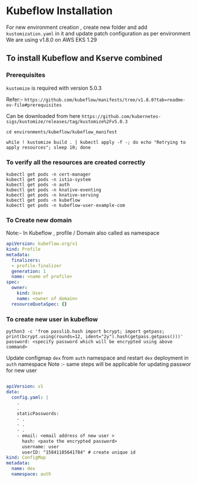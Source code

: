 <!-- BEGIN_TF_DOCS -->
# Kubeflow Installation 

For new environment creation , create new folder and add `kustomization.yaml` in it and update patch configuration as per environment
We are using v1.8.0 on AWS EKS 1.29

## To install Kubeflow and Kserve combined 

### Prerequisites

`kustomize` is required with version 5.0.3

Refer:- `https://github.com/kubeflow/manifests/tree/v1.8.0?tab=readme-ov-file#prerequisites`

Can be downloaded from here 
`https://github.com/kubernetes-sigs/kustomize/releases/tag/kustomize%2Fv5.0.3`


```shell
cd environments/kubeflow/kubeflow_manifest

while ! kustomize build . | kubectl apply -f -; do echo "Retrying to apply resources"; sleep 10; done

```


### To verify all the resources are created correctly

```shell
kubectl get pods -n cert-manager
kubectl get pods -n istio-system
kubectl get pods -n auth
kubectl get pods -n knative-eventing
kubectl get pods -n knative-serving
kubectl get pods -n kubeflow
kubectl get pods -n kubeflow-user-example-com
```

### To Create new domain

Note:- In Kubeflow , profile / Domain also called as namespace

```yaml
apiVersion: kubeflow.org/v1
kind: Profile
metadata:
  finalizers:
  - profile-finalizer
  generation: 1
  name: <name of profile>
spec:
  owner:
    kind: User
    name: <owner of domain>
  resourceQuotaSpec: {}

```

### To create new user in kubeflow  

```shell
python3 -c 'from passlib.hash import bcrypt; import getpass; print(bcrypt.using(rounds=12, ident="2y").hash(getpass.getpass()))'
password: <specify password which will be encrypted using above command>

```

Update configmap `dex` from `auth` namespace and restart `dex` deployment in `auth` namespace
Note :- same steps will be applicable for updating passwor for new user



```yaml

apiVersion: v1
data:
  config.yaml: |
    .
    .
    staticPasswords:
    - .
    - .
    - .
    - email: <email address of new user >
      hash: <paste the encrypted password>
      username: user
      userID: "15841185641784" # create unique id 
kind: ConfigMap
metadata:
  name: dex
  namespace: auth
```

